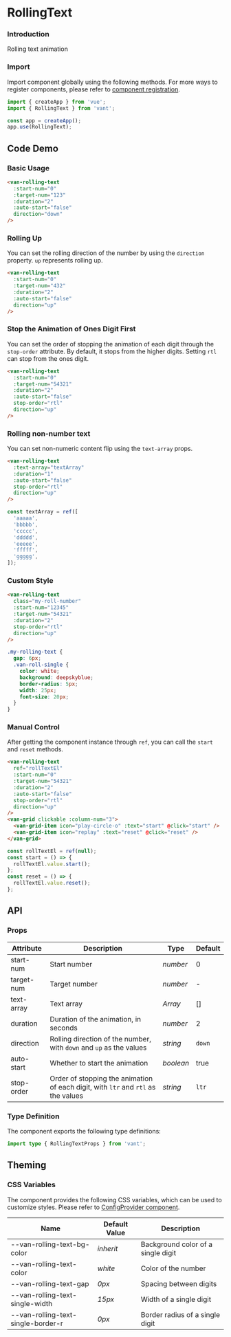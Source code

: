 # RollingText

### Introduction

Rolling text animation

### Import

Import component globally using the following methods. For more ways to register components, please refer to [component registration](#/en-US/advanced-usage#component-registration).

```js
import { createApp } from 'vue';
import { RollingText } from 'vant';

const app = createApp();
app.use(RollingText);
```

## Code Demo

### Basic Usage

```html
<van-rolling-text
  :start-num="0"
  :target-num="123"
  :duration="2"
  :auto-start="false"
  direction="down"
/>
```

### Rolling Up

You can set the rolling direction of the number by using the `direction` property. `up` represents rolling up.

```html
<van-rolling-text
  :start-num="0"
  :target-num="432"
  :duration="2"
  :auto-start="false"
  direction="up"
/>
```

### Stop the Animation of Ones Digit First

You can set the order of stopping the animation of each digit through the `stop-order` attribute. By default, it stops from the higher digits. Setting `rtl` can stop from the ones digit.

```html
<van-rolling-text
  :start-num="0"
  :target-num="54321"
  :duration="2"
  :auto-start="false"
  stop-order="rtl"
  direction="up"
/>
```

### Rolling non-number text

You can set non-numeric content flip using the `text-array` props.

```html
<van-rolling-text
  :text-array="textArray"
  :duration="1"
  :auto-start="false"
  stop-order="rtl"
  direction="up"
/>
```

```javascript
const textArray = ref([
  'aaaaa',
  'bbbbb',
  'ccccc',
  'ddddd',
  'eeeee',
  'fffff',
  'ggggg',
]);
```

### Custom Style

```html
<van-rolling-text
  class="my-roll-number"
  :start-num="12345"
  :target-num="54321"
  :duration="2"
  stop-order="rtl"
  direction="up"
/>
```

```css
.my-rolling-text {
  gap: 6px;
  .van-roll-single {
    color: white;
    background: deepskyblue;
    border-radius: 5px;
    width: 25px;
    font-size: 20px;
  }
}
```

### Manual Control

After getting the component instance through `ref`, you can call the `start` and `reset` methods.

```html
<van-rolling-text
  ref="rollTextEl"
  :start-num="0"
  :target-num="54321"
  :duration="2"
  :auto-start="false"
  stop-order="rtl"
  direction="up"
/>
<van-grid clickable :column-num="3">
  <van-grid-item icon="play-circle-o" :text="start" @click="start" />
  <van-grid-item icon="replay" :text="reset" @click="reset" />
</van-grid>
```

```javascript
const rollTextEl = ref(null);
const start = () => {
  rollTextEl.value.start();
};
const reset = () => {
  rollTextEl.value.reset();
};
```

## API

### Props

| Attribute | Description | Type | Default |
| --- | --- | --- | --- |
| start-num | Start number | _number_ | 0 |
| target-num | Target number | _number_ | - |
| text-array | Text array | _Array_ | [] |
| duration | Duration of the animation, in seconds | _number_ | 2 |
| direction | Rolling direction of the number, with `down` and `up` as the values | _string_ | `down` |
| auto-start | Whether to start the animation | _boolean_ | true |
| stop-order | Order of stopping the animation of each digit, with `ltr` and `rtl` as the values | _string_ | `ltr` |

### Type Definition

The component exports the following type definitions:

```ts
import type { RollingTextProps } from 'vant';
```

## Theming

### CSS Variables

The component provides the following CSS variables, which can be used to customize styles. Please refer to [ConfigProvider component](#/en-US/config-provider).

| Name | Default Value | Description |
| --- | --- | --- |
| --van-rolling-text-bg-color | _inherit_ | Background color of a single digit |
| --van-rolling-text-color | _white_ | Color of the number |
| --van-rolling-text-gap | _0px_ | Spacing between digits |
| --van-rolling-text-single-width | _15px_ | Width of a single digit |
| --van-rolling-text-single-border-r | _0px_ | Border radius of a single digit |
